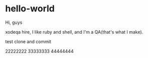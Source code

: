 # hello-world

Hi, guys

xodeqa hire, I like ruby and shell, and I'm a QA(that's what I make).

test clone and commit

22222222
33333333
44444444
